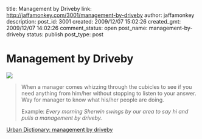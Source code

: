 title: Management by Driveby
link: http://jaffamonkey.com/3001/management-by-driveby
author: jaffamonkey
description: 
post_id: 3001
created: 2009/12/07 15:02:26
created_gmt: 2009/12/07 14:02:26
comment_status: open
post_name: management-by-driveby
status: publish
post_type: post

# Management by Driveby

![](http://dougbelshaw.com/blog/wp-content/uploads/2009/05/dilbert_drive_by_management.jpg)

> When a manager comes whizzing through the cubicles to see if you need anything from him/her without stopping to listen to your answer. Way for manager to know what his/her people are doing.
> 
> Example: _Every morning Sherwin swings by our area to say hi and pulls a management by driveby._

[Urban Dictionary: management by driveby](http://www.urbandictionary.com/define.php?term=management%20by%20driveby&defid=3634432)